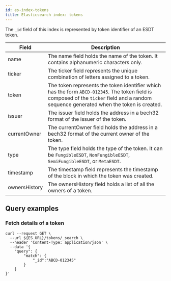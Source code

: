 ```yaml
---
id: es-index-tokens
title: Elasticsearch index: tokens
---
```


The `_id` field of this index is represented by token identifier of an ESDT token.

| Field         | Description                                                                                                                                                                                |
|---------------|--------------------------------------------------------------------------------------------------------------------------------------------------------------------------------------------|
| name          | The name field holds the name of the token. It contains alphanumeric characters only.                                                                                                      |
| ticker        | The ticker field represents the unique combination of letters assigned to a token.                                                                                                         |
| token         | The token represents the token identifier which has the form `ABCD-012345`. The token field is composed of the  `ticker` field and a random sequence generated when the token is created.  |
| issuer        | The issuer field holds the address in a bech32 format of the issuer of the token.                                                                                                          |
| currentOwner  | The currentOwner field holds the address in a bech32 format of the current owner of the token.                                                                                             |
| type          | The type field holds the type of the token. It can be `FungibleESDT`, `NonFungibleESDT`, `SemiFungibleESDT`, or `MetaESDT`.                                                                |
| timestamp     | The timestamp field represents the timestamp of the block in which the token was created.                                                                                                  |
| ownersHistory | The ownersHistory field holds a list of all the owners of a token.                                                                                                                         |


## Query examples

### Fetch details of a token

```
curl --request GET \
  --url ${ES_URL}/tokens/_search \
  --header 'Content-Type: application/json' \
  --data '{
	"query": {
		"match": {
			"_id":"ABCD-012345"
		}
	}
}'
```
